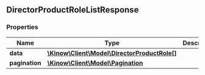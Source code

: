 ## DirectorProductRoleListResponse

### Properties
Name | Type | Description | Notes
------------ | ------------- | ------------- | -------------
**data** | [**\Kinow\Client\Model\DirectorProductRole[]**](#DirectorProductRole) |  | [optional] 
**pagination** | [**\Kinow\Client\Model\Pagination**](#Pagination) |  | [optional] 


